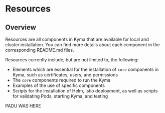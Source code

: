 # Resources                                                                                  

## Overview

Resources are all components in Kyma that are available for local and cluster installation. You can find more details about each component in the corresponding README.md files.

Resources currently include, but are not limited to, the following:

- Elements which are essential for the installation of `core` components in Kyma, such as certificates, users, and permissions
- The `core` components required to run the Kyma
- Examples of the use of specific components
- Scripts for the installation of Helm, Istio deployment, as well as scripts for validating Pods, starting Kyma, and testing

PADU WAS HERE

